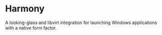 # Harmony
 A looking-glass and libvirt integration for launching Windows applications with a native form factor.
